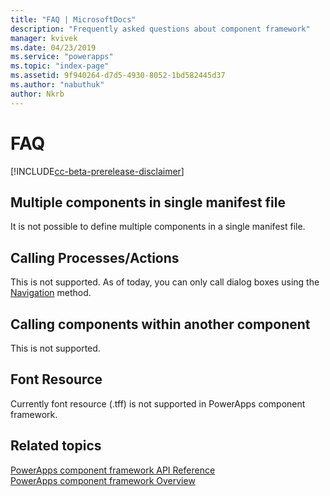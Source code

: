 ```yaml
---
title: "FAQ | MicrosoftDocs"
description: "Frequently asked questions about component framework"
manager: kvivek
ms.date: 04/23/2019
ms.service: "powerapps"
ms.topic: "index-page"
ms.assetid: 9f940264-d7d5-4930-8052-1bd582445d37
ms.author: "nabuthuk"
author: Nkrb
---
```


# FAQ

[!INCLUDE[cc-beta-prerelease-disclaimer](../../includes/cc-beta-prerelease-disclaimer.md)]

## Multiple components in single manifest file

It is not possible to define multiple components in a single manifest file. 

## Calling Processes/Actions

This is not supported. As of today, you can only call dialog boxes using the [Navigation](reference/navigation.md) method.

## Calling components within another component

This is not supported.

## Font Resource

Currently font resource (.tff) is not supported in PowerApps component framework.

## Related topics

[PowerApps component framework API Reference](reference/index.md)<br/>
[PowerApps component framework Overview](overview.md)
